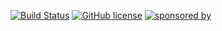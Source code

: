 [![Build Status](https://img.shields.io/travis/emdgroup/pipeline-approval-lambda/master.svg?style=flat-square)](https://travis-ci.org/emdgroup/pipeline-approval-lambda) [![GitHub license](https://img.shields.io/github/license/emdgroup/pipeline-approval-lambda.svg?style=flat-square)](https://github.com/emdgroup/pipeline-approval-lambda/blob/master/LICENSE) [![sponsored by](https://img.shields.io/badge/sponsored%20by-emdgroup.com-ff55aa.svg?style=flat-square)](http://emdgroup.com)

